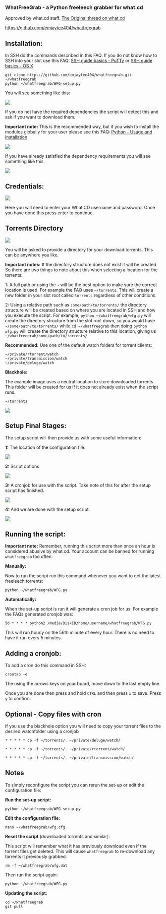 
### WhatFreeGrab - a Python freeleech grabber for what.cd

Approved by what.cd staff. [The Original thread on what.cd](https://what.cd/forums.php?action=viewthread&threadid=183793)

https://github.com/emjaytee404/whatfreegrab

Installation:
---

In SSH do the commands described in this FAQ. If you do not know how to SSH into your slot use this FAQ: [SSH guide basics - PuTTy](https://www.feralhosting.com/faq/view?question=12) or [SSH guide basics - OS X](https://www.feralhosting.com/faq/view?question=217)

~~~
git clone https://github.com/emjaytee404/whatfreegrab.git ~/whatfreegrab
python ~/whatfreegrab/WFG-setup.py
~~~

You will see something like this:

![](https://raw.github.com/feralhosting/feralfilehosting/master/Feral%20Wiki/Software/whatfreegrab/install-1.png)

If you do not have the required dependencies the script will detect this and ask if you want to download them.

**Important note:** This is the recommended way, but if you wish to install the modules globally for your user please see this FAQ: [Python - Usage and Installation](https://www.feralhosting.com/faq/view?question=204)

![](https://raw.github.com/feralhosting/feralfilehosting/master/Feral%20Wiki/Software/whatfreegrab/install-2.png)

If you have already satisfied the dependency requirements you will see something like this.

![](https://raw.github.com/feralhosting/feralfilehosting/master/Feral%20Wiki/Software/whatfreegrab/install-3.png)

Credentials:
---

![](https://raw.github.com/feralhosting/feralfilehosting/master/Feral%20Wiki/Software/whatfreegrab/credentials.png)

Here you will need to enter your What.CD username and password. Once you have done this press enter to continue.

Torrents Directory
---

![](https://raw.github.com/feralhosting/feralfilehosting/master/Feral%20Wiki/Software/whatfreegrab/target-1.png)

You will be asked to provide a directory for your download torrents. This can be anywhere you like.

**Important notes:** If the directory structure does not exist it will be created. So there are two things to note about this when selecting a location for the torrents:

1: A full path or using the `~` will be the best option to make sure the correct location is used. For example the FAQ uses `~/torrents`. This will create a new folder in your slot root called `torrents` regardless of other conditions.

2: Using a relative path such as `some/path/to/torrents/` the directory structure will be created based on where you are located in SSH and how you execute the script. For example, `python ~/whatfreegrab/wfg.py` will create the directory structure from the slot root down, so you would have `~/some/path/to/torrents/` while `cd ~/whatfreegrab` then doing `python wfg.py` will create the directory structure relative to this location, giving us `~/whatfreegrab/some/path/to/torrents/`

**Recommended:** Use one of the default watch folders for torrent clients:

~~~
~/private/rtorrent/watch
~/private/transmission/watch
~/private/deluge/watch
~~~

**Blackhole:**

The example image uses a neutral location to store downloaded torrents. This folder will be created for us if it does not already exist when the script runs.

~~~
~/torrents
~~~

![](https://raw.github.com/feralhosting/feralfilehosting/master/Feral%20Wiki/Software/whatfreegrab/target-2.png)

Setup Final Stages:
---

The setup script will then provide us with some useful information:

**1:** The location of the configuration file.

![](https://raw.github.com/feralhosting/feralfilehosting/master/Feral%20Wiki/Software/whatfreegrab/final-1.png)

**2:** Script options

![](https://raw.github.com/feralhosting/feralfilehosting/master/Feral%20Wiki/Software/whatfreegrab/final-2.png)

**3:** A cronjob for use with the script. Take note of this for after the setup script has finished.

![](https://raw.github.com/feralhosting/feralfilehosting/master/Feral%20Wiki/Software/whatfreegrab/final-3.png)

**4:** And we are done with the setup script.

![](https://raw.github.com/feralhosting/feralfilehosting/master/Feral%20Wiki/Software/whatfreegrab/final-4.png)

Running the script:
---

**Important note:** Remember, running this script more than once an hour is considered abusive by what.cd. Your account can be banned for running `whatfreegrab` too often.

**Manually:**

Now to run the script run this command whenever you want to get the latest freeleech torrents:

~~~
python ~/whatfreegrab/WFG.py
~~~

**Automatically:**

When the set-up script is run it will generate a cron job for us. For example the FAQs generated cronjob was:

~~~
56 * * * * python2 /media/DiskID/home/username/whatfreegrab/WFG.py
~~~

This will run hourly on the 56th minute of every hour. There is no need to have it run every 5 minutes.

Adding a cronjob:
---

To add a cron do this command in SSH:

~~~
crontab -e
~~~

The using the arrows keys on your board, move down to the last empty line. 

Once you are done then press and hold `CTRL` and then press `x` to save. Press `y` to confirm.

Optional - Copy files with cron
---

If you use the blackhole option you will need to copy your torrent files to the desired watchfolder using a cronjob

~~~
* * * * * cp -f ~/torrents/. ~/private/deluge/watch/
~~~

~~~
* * * * * cp -f ~/torrents/. ~/private/rtorrent/watch/
~~~

~~~
* * * * * cp -f ~/torrents/. ~/private/transmission/watch/
~~~

Notes
---

To simply reconfigure the script you can rerun the set-up or edit the configuration file:

**Run the set-up script:**

~~~
python ~/whatfreegrab/WFG-setup.py
~~~

**Edit the configuration file:**

~~~
nano ~/whatfreegrab/wfg.cfg
~~~

**Reset the script** (downloaded torrents and similar):

This script will remember what it has previously download even if the torrent files get deleted. This will cause `whatfreegrab` to re-download any torrents it previously grabbed.

~~~
rm -f ~/whatfreegrab/wfg.dat
~~~

Then run the script again:

~~~
python ~/whatfreegrab/WFG.py
~~~

**Updating the script:**

~~~
cd ~/whatfreegrab
git pull
~~~




